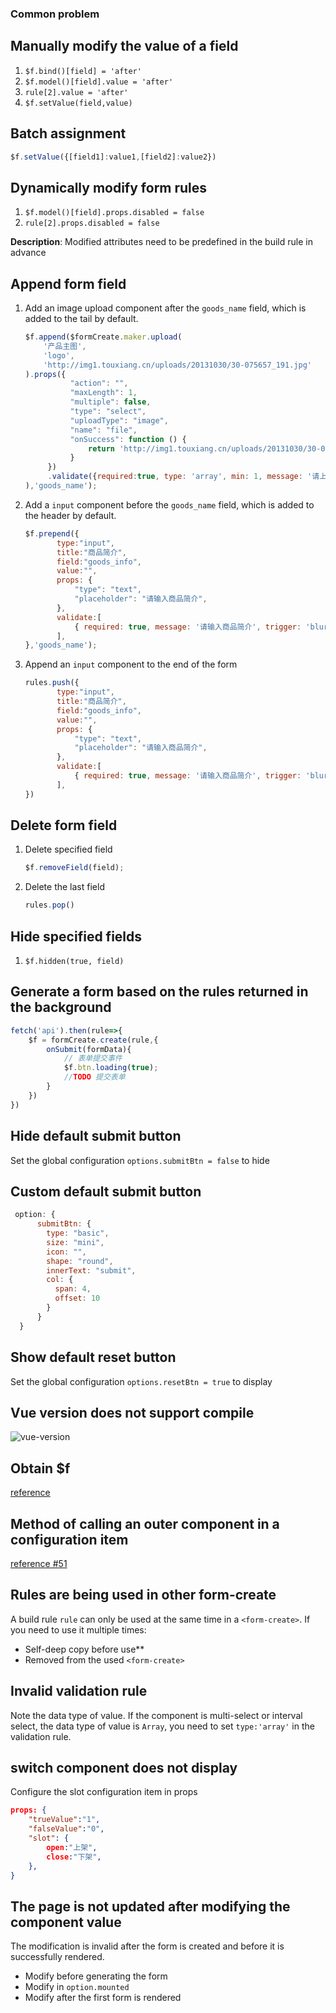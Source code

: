 ### Common problem

## Manually modify the value of a field

1. `$f.bind()[field] = 'after' `
2. `$f.model()[field].value = 'after'`
3. `rule[2].value = 'after'`
4. `$f.setValue(field,value)`

## Batch assignment

```javascript
$f.setValue({[field1]:value1,[field2]:value2})
```

## Dynamically modify form rules

1. `$f.model()[field].props.disabled = false`
2. `rule[2].props.disabled = false`

**Description**: Modified attributes need to be predefined in the build rule in advance

## Append form field

1. Add an image upload component after the `goods_name` field, which is added to the tail by default.
    ```javascript
    $f.append($formCreate.maker.upload(
        '产品主图',
        'logo',
        'http://img1.touxiang.cn/uploads/20131030/30-075657_191.jpg'
    ).props({
              "action": "",
              "maxLength": 1,
              "multiple": false,
              "type": "select",
              "uploadType": "image",
              "name": "file",
              "onSuccess": function () {
                  return 'http://img1.touxiang.cn/uploads/20131030/30-075657_191.jpg';
              }
         })
         .validate({required:true, type: 'array', min: 1, message: '请上传1张图片', trigger: 'change'}
    ),'goods_name');
    ```
2. Add a `input` component before the `goods_name` field, which is added to the header by default.

    ```javascript
    $f.prepend({
           type:"input",
           title:"商品简介",
           field:"goods_info",
           value:"",
           props: {
               "type": "text",
               "placeholder": "请输入商品简介",
           },
           validate:[
               { required: true, message: '请输入商品简介', trigger: 'blur' },
           ],
    },'goods_name');
    ```
3. Append an `input` component to the end of the form
    ```javascript
    rules.push({
           type:"input",
           title:"商品简介",
           field:"goods_info",
           value:"",
           props: {
               "type": "text",
               "placeholder": "请输入商品简介",
           },
           validate:[
               { required: true, message: '请输入商品简介', trigger: 'blur' },
           ],
    })
    ```
## Delete form field

1. Delete specified field

   ```javascript
   $f.removeField(field);
   ```

2. Delete the last field

   ```javascript
   rules.pop()
   ```


## Hide specified fields

1. `$f.hidden(true, field)`

## Generate a form based on the rules returned in the background

```javascript
fetch('api').then(rule=>{
    $f = formCreate.create(rule,{
        onSubmit(formData){
            // 表单提交事件
            $f.btn.loading(true);
            //TODO 提交表单
        }
    })
})
```

## Hide default submit button

Set the global configuration `options.submitBtn = false` to hide

## Custom default submit button

```javascript
 option: {
      submitBtn: {
        type: "basic",
        size: "mini",
        icon: "",
        shape: "round",
        innerText: "submit",
        col: {
          span: 4,
          offset: 10
        }
      }
  }
```
 

## Show default reset button

Set the global configuration `options.resetBtn = true` to display

## Vue version does not support compile

![vue-version](/img/vue-version.jpg)


## Obtain $f

[reference](/en/v2/guide/instance.html)

## Method of calling an outer component in a configuration item

[reference #51](https://github.com/xaboy/form-create/issues/51#issuecomment-473190389)

## Rules are being used in other form-create

A build rule `rule` can only be used at the same time in a `<form-create>`. If you need to use it multiple times:
- Self-deep copy before use**
- Removed from the used `<form-create>`

## Invalid validation rule

Note the data type of value. If the component is multi-select or interval select, the data type of value is `Array`, you need to set `type:'array'` in the validation rule.

## switch component does not display

Configure the slot configuration item in props
```json
props: {
    "trueValue":"1", 
    "falseValue":"0",
    "slot": {
        open:"上架", 
        close:"下架", 
    }, 
}
```

## The page is not updated after modifying the component value

The modification is invalid after the form is created and before it is successfully rendered.

- Modify before generating the form
- Modify in `option.mounted`
- Modify after the first form is rendered
